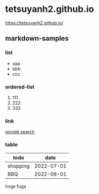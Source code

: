 # tetsuyanh2.github.io

https://tetsuyanh2.github.io/

## markdown-samples

### list

- aaa
- bbb
- ccc

### ordered-list

1. 111
1. 222
1. 333

### link

[google search](https:google.com)

### table

| todo     | date       |
| -------- | ---------- |
| shopping | 2022-07-01 |
| BBQ      | 2022-08-01 |

hoge
fuga
